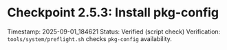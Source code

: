 # Checkpoint 2.5.3: Install pkg-config
Timestamp: 2025-09-01_184621
Status: Verified (script check)
Verification: `tools/system/preflight.sh` checks `pkg-config` availability.
